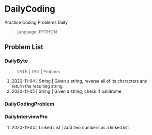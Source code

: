 # DailyCoding

Practice Coding Problems Daily

> Language: PYTHON

## Problem List

### DailyByte

> DATE | TAG | Problem

1. 2020-11-04 | String | Given a string, reverse all of its characters and return the resulting string.
2. 2020-11-05 | String | Given a string, check if palidrome

### DailyCodingProblem

### DailyInterviewPro

1. 2020-11-04 | Linked List | Add two numbers as a linked list
